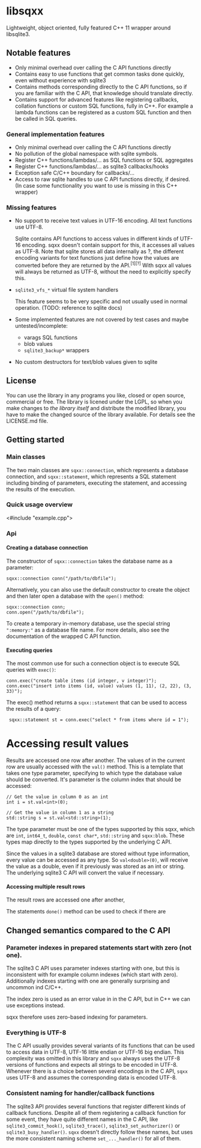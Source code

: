 # libsqxx

Lightweight, object oriented, fully featured C++ 11 wrapper around libsqlite3.

## Notable features

- Only minimal overhead over calling the C API functions directly
- Contains easy to use functions that get common tasks done quickly, even without experience
  with sqlite3
- Contains methods corresponding directly to the C API functions, so if you are familiar
  with the C API, that knowledge should translate directly.
- Contains support for advanced features like registering callbacks, collation functions
  or custom SQL functions, fully in C++. For example a lambda functions can be registered
  as a custom SQL function and then be called in SQL queries.

### General implementation features

- Only minimal overhead over calling the C API functions directly
- No pollution of the global namespace with sqlite symbols.
- Register C++ functions/lambdas/... as SQL functions or SQL aggregates
- Register C++ functions/lambdas/... as sqlite3 callbacks/hooks
- Exception safe C/C++ boundary for callbacks/...
- Access to raw sqlite handles to use C API functions directly, if
  desired. (In case some functionality you want to use is missing in
  this C++ wrapper)


### Missing features

- No support to receive text values in UTF-16 encoding. All text functions use UTF-8. 

    Sqlite contains API functions to access values in different kinds of UTF-16 encoding.
    sqxx doesn't contain support for this, it accesses all values as UTF-8.
    Note that sqlite stores all data internally as ?, the different encoding
    variants for text functions just define how the values are converted before
    they are returned by the API.<sup>[1][?]</sup> With sqxx all values will
    always be returned as UTF-8, without the need to explicitly specify this.

- `sqlite3_vfs_*` virtual file system handlers

    This feature seems to be very specific and not usually used in normal operation.
	 (TODO: reference to sqlite docs)

- Some implemented features are not covered by test cases and maybe untested/incomplete:
  - varags SQL functions
  - blob values
  - `sqlite3_backup*` wrappers
- No custom destructors for text/blob values given to sqlite

## License

You can use the library in any programs you like, closed or open source,
commercial or free. The library is licened under the LGPL, so when you make
changes to *the library itself* and distribute the modified library, you have
to make the changed source of the library available. For details see the
LICENSE.md file.

## Getting started

### Main classes

The two main classes are `sqxx::connection`, which represents a database
connection, and `sqxx::statement`, which represents a SQL statement including
binding of parameters, executing the statement, and accessing the results of
the execution.

### Quick usage overview

<#include "example.cpp">

### Api

#### Creating a database connection

The constructor of `sqxx::connection` takes the database name as a parameter:

    sqxx::connection conn("/path/to/dbfile");

Alternatively, you can also use the default constructor to create the object
and then later open a database with the `open()` method:

    sqxx::connection conn;
    conn.open("/path/to/dbfile");

To create a temporary in-memory database, use the special string `":memory:"` as
a database file name. For more details, also see the documentation of the wrapped
C API function.

#### Executing queries

The most common use for such a connection object is to execute SQL queries with
`exec()`:

    conn.exec("create table items (id integer, v integer)");
    conn.exec("insert into items (id, value) values (1, 11), (2, 22), (3, 33)");

The exec() method returns a `sqxx::statement` that can be used to access the
results of a query:

	 sqxx::statement st = conn.exec("select * from items where id = 1");

# Accessing result values

Results are accessed one row after another. The values of in the current row
are usually accessed with the `val()` method. This is a template that takes
one type parameter, specifying to which type the database value should be
converted. It's parameter is the column index that should be accessed:

    // Get the value in column 0 as an int
    int i = st.val<int>(0);

    // Get the value in column 1 as a string
    std::string s = st.val<std::string>(1);

The type parameter must be one of the types supported by this sqxx, which are
`int`, `int64_t`, `double`, `const char*`, `std::string` and `sqxx:blob`.
These types map directly to the types supported by the underlying C API.

Since the values in a sqlite3 database are stored without type information,
every value can be accessed as any type. So `val<double>(0)`, will receive the
value as a double, even if it previously was stored as an int or string. The
underlying sqlite3 C API will convert the value if necessary.

#### Accessing multiple result rows

The result rows are accessed one after another,


The statements `done()` method can be used to check if there are 

## Changed semantics compared to the C API

### Parameter indexes in prepared statements start with zero (not one).
 
The sqlite3 C API uses parameter indexes starting with one, but this is
inconsistent with for example column indexes (which start with zero).
Additionally indexes starting with one are generally surprising and
uncommon ind C/C++.

The index zero is used as an error value in in the C API, but in C++
we can use exceptions instead.

sqxx therefore uses zero-based indexing for parameters.

### Everything is UTF-8

The C API usually provides several variants of its functions that can be used
to access data in UTF-8, UTF-16 little endian or UTF-16 big endian. This
complexity was omitted in this library and `sqxx` always uses the UTF-8
versions of functions and expects all strings to be encoded in UTF-8.
Whenever there is a choice between several encodings in the C API, `sqxx`
uses UTF-8 and assumes the corresponding data is encoded UTF-8.

### Consistent naming for handler/callback functions

The sqlite3 API provides several functions that register different kinds
of callback functions. Despite all of them registering a callback function
for some event, they have quite different names in the C API, like
`sqlite3_commit_hook()`, `sqlite3_trace()`, `sqlite3_set_authorizer()` or
`sqlite3_busy_handler()`. `sqxx` doesn't directly follow these names, but
uses the more consistent naming scheme `set_..._handler()` for all of them.

